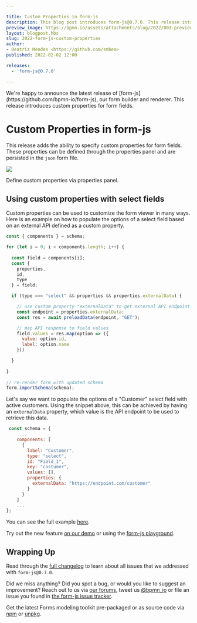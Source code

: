 ```yaml
---

title: Custom Properties in form-js
description: This blog post introduces form-js@0.7.0. This release introduces custom properties for form fields.
preview_image: https://bpmn.io/assets/attachments/blog/2022/003-preview.png
layout: blogpost.hbs
slug: 2022-form-js-custom-properties
author:
- Beatriz Mendes <https://github.com/smbea>
published: 2022-02-02 12:00

releases:
  - 'form-js@0.7.0'

---
```


<p class="introduction">
 We're happy to announce the latest release of [form-js](https://github.com/bpmn-io/form-js), our form builder and renderer. This release introduces custom properties for form fields.
</p>

<!-- continue -->


# Custom Properties in form-js

This release adds the ability to specify custom properties for form fields. These properties can be defined through the properties panel and are persisted in the `json` form file.

<div class="figure full-size">
  <a href="https://demo.bpmn.io/">
    <img src="{{ assets }}/attachments/blog/2022/003-custom-properties.gif">
  </a>

  <p class="caption">
    Define custom properties via properties panel.
  </p>
</div>

## Using custom properties with select fields

Custom properties can be used to customize the form viewer in many ways. Here is an example on how to populate the options of a select field based on an external API defined as a custom property.

```javascript
const { components } = schema;

for (let i = 0; i < components.length; i++) {
     
  const field = components[i];
  const {
    properties,
    id,
    type
  } = field;

  if (type === "select" && properties && properties.externalData) {

    // use custom property "externalData" to get external API endpoint
    const endpoint = properties.externalData;
    const res = await preloadData(endpoint, "GET");

    // map API response to field values
    field.values = res.map(option => ({
      value: option.id,
      label: option.name
    }))

  }
	
}
    
// re-render form with updated schema
form.importSchema(schema);
```

Let's say we want to populate the options of a "Customer" select field with active customers. Using the snippet above, this can be achieved by having an `externalData` property, which value is the API endpoint to be used to retrieve this data.

```javascript
 const schema = {
     ...
    components: [
      {
        label: "Customer",
        type: "select",
        id: "Field_1",
        key: "costumer",
        values: [],
        properties: {
          externalData: "https://endpoint.com/customer"
        }
      }
    ]
    ...
};
```

You can see the full example [here](https://github.com/bpmn-io/form-js-examples/tree/master/custom-properties).

Try out the new feature [on our demo](https://demo.bpmn.io/form) or using the [form-js playground](https://github.com/bpmn-io/form-js/tree/master/packages/form-js-playground).

## Wrapping Up

Read through the [full changelog](https://github.com/bpmn-io/form-js/blob/master/packages/form-js/CHANGELOG.md#070) to learn about all issues that we addressed with `form-js@0.7.0`.

Did we miss anything? Did you spot a bug, or would you like to suggest an improvement? Reach out to us via [our forums](https://forum.bpmn.io/), tweet us [@bpmn_io](https://twitter.com/bpmn_io) or file an issue you found in [the form-js issue tracker](https://github.com/bpmn-io/form-js/issues).

Get the latest Forms modeling toolkit pre-packaged or as source code via [npm](https://www.npmjs.com/package/@bpmn-io/form-js) or [unpkg](https://unpkg.com/@bpmn-io/form-js).
